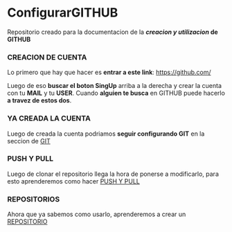# ConfigurarGITHUB
Repositorio creado para la documentacion de la **_creacion y utilizacion_ de GITHUB**

### CREACION DE CUENTA

Lo primero que hay que hacer es **entrar a este link**: https://github.com/

Luego de eso **buscar el boton SingUp** arriba a la derecha y crear la cuenta con tu **MAIL** y tu **USER**. Cuando **alguien te busca** en GITHUB puede hacerlo **a travez de estos dos**.

### YA CREADA LA CUENTA

Luego de creada la cuenta podriamos **seguir configurando GIT** en la seccion de [GIT](GIT.md)

### PUSH Y PULL

Luego de clonar el repositorio llega la hora de ponerse a modificarlo, para esto aprenderemos como hacer [PUSH Y PULL](PUSH_Y_PULL.md)

### REPOSITORIOS

Ahora que ya sabemos como usarlo, aprenderemos a crear un [REPOSITORIO](REPOSITORIOS.md)

